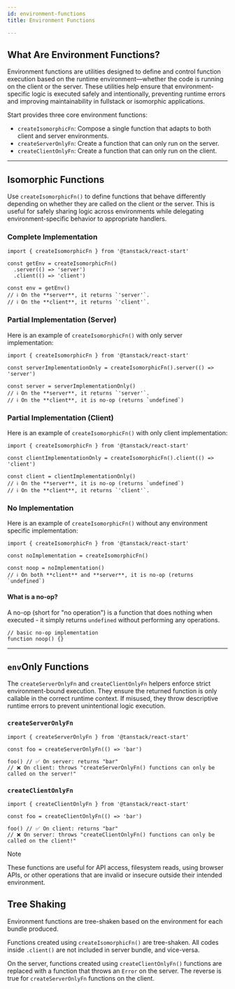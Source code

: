 ```yaml
---
id: environment-functions
title: Environment Functions

---
```


## What Are Environment Functions?

Environment functions are utilities designed to define and control function execution based on the runtime environment—whether the code is running on the client or the server. These utilities help ensure that environment-specific logic is executed safely and intentionally, preventing runtime errors and improving maintainability in fullstack or isomorphic applications.

Start provides three core environment functions:

- `createIsomorphicFn`: Compose a single function that adapts to both client and server environments.
- `createServerOnlyFn`: Create a function that can only run on the server.
- `createClientOnlyFn`: Create a function that can only run on the client.

---

## Isomorphic Functions

Use `createIsomorphicFn()` to define functions that behave differently depending on whether they are called on the client or the server. This is useful for safely sharing logic across environments while delegating environment-specific behavior to appropriate handlers.

### Complete Implementation

```tsx
import { createIsomorphicFn } from '@tanstack/react-start'

const getEnv = createIsomorphicFn()
  .server(() => 'server')
  .client(() => 'client')

const env = getEnv()
// ℹ️ On the **server**, it returns `'server'`.
// ℹ️ On the **client**, it returns `'client'`.
```

### Partial Implementation (Server)

Here is an example of `createIsomorphicFn()` with only server implementation:

```tsx
import { createIsomorphicFn } from '@tanstack/react-start'

const serverImplementationOnly = createIsomorphicFn().server(() => 'server')

const server = serverImplementationOnly()
// ℹ️ On the **server**, it returns `'server'`.
// ℹ️ On the **client**, it is no-op (returns `undefined`)
```

### Partial Implementation (Client)

Here is an example of `createIsomorphicFn()` with only client implementation:

```tsx
import { createIsomorphicFn } from '@tanstack/react-start'

const clientImplementationOnly = createIsomorphicFn().client(() => 'client')

const client = clientImplementationOnly()
// ℹ️ On the **server**, it is no-op (returns `undefined`)
// ℹ️ On the **client**, it returns `'client'`.
```

### No Implementation

Here is an example of `createIsomorphicFn()` without any environment specific implementation:

```tsx
import { createIsomorphicFn } from '@tanstack/react-start'

const noImplementation = createIsomorphicFn()

const noop = noImplementation()
// ℹ️ On both **client** and **server**, it is no-op (returns `undefined`)
```

#### What is a no-op?

A no-op (short for "no operation") is a function that does nothing when executed - it simply returns `undefined` without performing any operations.

```tsx
// basic no-op implementation
function noop() {}
```

---

## `env`Only Functions

The `createServerOnlyFn` and `createClientOnlyFn` helpers enforce strict environment-bound execution. They ensure the returned function is only callable in the correct runtime context. If misused, they throw descriptive runtime errors to prevent unintentional logic execution.

### `createServerOnlyFn`

```tsx
import { createServerOnlyFn } from '@tanstack/react-start'

const foo = createServerOnlyFn(() => 'bar')

foo() // ✅ On server: returns "bar"
// ❌ On client: throws "createServerOnlyFn() functions can only be called on the server!"
```

### `createClientOnlyFn`

```tsx
import { createClientOnlyFn } from '@tanstack/react-start'

const foo = createClientOnlyFn(() => 'bar')

foo() // ✅ On client: returns "bar"
// ❌ On server: throws "createClientOnlyFn() functions can only be called on the client!"
```

> [!NOTE]
> These functions are useful for API access, filesystem reads, using browser APIs, or other operations that are invalid or insecure outside their intended environment.

## Tree Shaking

Environment functions are tree-shaken based on the environment for each bundle produced.

Functions created using `createIsomorphicFn()` are tree-shaken. All codes inside `.client()` are not included in server bundle, and vice-versa.

On the server, functions created using `createClientOnlyFn()` functions are replaced with a function that throws an `Error` on the server. The reverse is true for `createServerOnlyFn` functions on the client.
